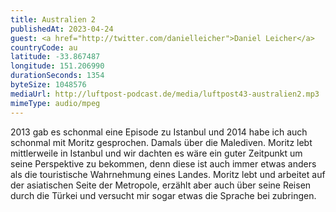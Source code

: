 ```yaml
---
title: Australien 2
publishedAt: 2023-04-24
guest: <a href="http://twitter.com/danielleicher">Daniel Leicher</a>
countryCode: au
latitude: -33.867487
longitude: 151.206990
durationSeconds: 1354
byteSize: 1048576 
mediaUrl: http://luftpost-podcast.de/media/luftpost43-australien2.mp3
mimeType: audio/mpeg
---
```


2013 gab es schonmal eine Episode zu Istanbul und 2014 habe ich auch schonmal mit Moritz gesprochen. Damals über die Malediven. Moritz lebt mittlerweile in Istanbul und wir dachten es wäre ein guter Zeitpunkt um seine Perspektive zu bekommen, denn diese ist auch immer etwas anders als die touristische Wahrnehmung eines Landes. Moritz lebt und arbeitet auf der asiatischen Seite der Metropole, erzählt aber auch über seine Reisen durch die Türkei und versucht mir sogar etwas die Sprache bei zubringen.
